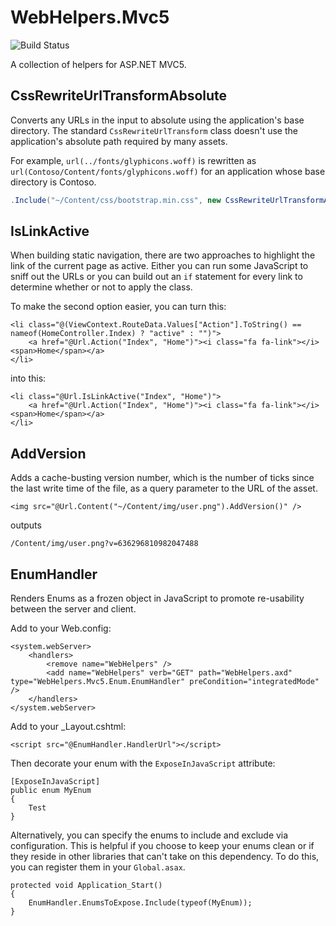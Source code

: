 # WebHelpers.Mvc5

![Build Status](https://coshea.visualstudio.com/_apis/public/build/definitions/c4f53986-29b5-45cd-b130-b074bbc802b0/4/badge)

A collection of helpers for ASP.NET MVC5.

## CssRewriteUrlTransformAbsolute

Converts any URLs in the input to absolute using the application's base directory.
The standard `CssRewriteUrlTransform` class doesn't use the application's absolute path required
by many assets.

For example, `url(../fonts/glyphicons.woff)` is rewritten as
`url(Contoso/Content/fonts/glyphicons.woff)` for an application whose base directory is Contoso.

```cs
.Include("~/Content/css/bootstrap.min.css", new CssRewriteUrlTransformAbsolute())
```

## IsLinkActive

When building static navigation, there are two approaches to highlight the link of the current page
as active. Either you can run some JavaScript to sniff out the URLs or you can build out an `if` statement
for every link to determine whether or not to apply the class.

To make the second option easier, you can turn this:

```cshtml
<li class="@(ViewContext.RouteData.Values["Action"].ToString() == nameof(HomeController.Index) ? "active" : "")">
    <a href="@Url.Action("Index", "Home")"><i class="fa fa-link"></i> <span>Home</span></a>
</li>
```

into this:

```cshtml
<li class="@Url.IsLinkActive("Index", "Home")">
    <a href="@Url.Action("Index", "Home")"><i class="fa fa-link"></i> <span>Home</span></a>
</li>
```

## AddVersion

Adds a cache-busting version number, which is the number of ticks since the last write time of the file,
as a query parameter to the URL of the asset.

```cshtml
<img src="@Url.Content("~/Content/img/user.png").AddVersion()" />
```

outputs

```
/Content/img/user.png?v=636296810982047488
```

## EnumHandler

Renders Enums as a frozen object in JavaScript to promote re-usability between the server and client.

Add to your Web.config:

```
<system.webServer>
    <handlers>
        <remove name="WebHelpers" />
        <add name="WebHelpers" verb="GET" path="WebHelpers.axd" type="WebHelpers.Mvc5.Enum.EnumHandler" preCondition="integratedMode" />
    </handlers>
</system.webServer>
```

Add to your _Layout.cshtml:

```
<script src="@EnumHandler.HandlerUrl"></script>
```

Then decorate your enum with the `ExposeInJavaScript` attribute:
```
[ExposeInJavaScript]
public enum MyEnum
{
    Test
}
```

Alternatively, you can specify the enums to include and exclude via configuration.
This is helpful if you choose to keep your enums clean or if they reside in other
libraries that can't take on this dependency. To do this, you can register them in
your `Global.asax`.

```
protected void Application_Start()
{
    EnumHandler.EnumsToExpose.Include(typeof(MyEnum));
}
```

